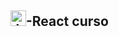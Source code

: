 ## <img  alignt="left" alt="Jeff-HTML" height="25" width="25" src="https://cdn.jsdelivr.net/gh/devicons/devicon/icons/react/react-original.svg" />-React curso

